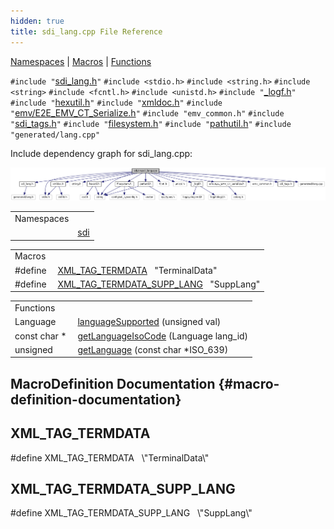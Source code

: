 ```yaml
---
hidden: true
title: sdi_lang.cpp File Reference
---
```


[Namespaces](#namespaces) \| [Macros](#define-members) \| [Functions](#func-members)

`#include "`<a href="sdi__lang_8h_source.md">sdi_lang.h</a>`"`
`#include <stdio.h>`
`#include <string.h>`
`#include <string>`
`#include <fcntl.h>`
`#include <unistd.h>`
`#include "`<a href="__logf_8h_source.md">_logf.h</a>`"`
`#include "`<a href="sdi_2src_2hexutil_8h_source.md">hexutil.h</a>`"`
`#include "`<a href="xmldoc_8h_source.md">xmldoc.h</a>`"`
`#include "`<a href="_e2_e___e_m_v___c_t___serialize_8h_source.md">emv/E2E_EMV_CT_Serialize.h</a>`"`
`#include "emv_common.h"`
`#include "`<a href="src_2sdi__tags_8h_source.md">sdi_tags.h</a>`"`
`#include "`<a href="filesystem_8h_source.md">filesystem.h</a>`"`
`#include "`<a href="pathutil_8h_source.md">pathutil.h</a>`"`
`#include "generated/lang.cpp"`

Include dependency graph for sdi_lang.cpp:

![](sdi__lang_8cpp__incl.png)

|            |                                            |
|------------|--------------------------------------------|
| Namespaces |                                            |
|            | <a href="namespacesdi.md">sdi</a> |

|  |  |
|----|----|
| Macros |  |
| #define  | [XML_TAG_TERMDATA](#a222621e71edebae1ad5520a19b59fbf3)   \"TerminalData\" |
| #define  | [XML_TAG_TERMDATA_SUPP_LANG](#a77460b946c3b46533edfbdbd3a6caf4c)   \"SuppLang\" |

|  |  |
|----|----|
| Functions |  |
| Language  | <a href="namespacesdi.md#a4353239935bf1239c84dfa9020272ad3">languageSupported</a> (unsigned val) |
| const char \*  | <a href="namespacesdi.md#a97211a5500a8f9b7e877624f5330460f">getLanguageIsoCode</a> (Language lang_id) |
| unsigned  | <a href="namespacesdi.md#a41554c6333a616786bb285dc51ab8ba9">getLanguage</a> (const char \*ISO_639) |

## MacroDefinition Documentation {#macro-definition-documentation}

## XML_TAG_TERMDATA <a href="#a222621e71edebae1ad5520a19b59fbf3" id="a222621e71edebae1ad5520a19b59fbf3"></a>

<p>#define XML_TAG_TERMDATA   \"TerminalData\"</p>

## XML_TAG_TERMDATA_SUPP_LANG <a href="#a77460b946c3b46533edfbdbd3a6caf4c" id="a77460b946c3b46533edfbdbd3a6caf4c"></a>

<p>#define XML_TAG_TERMDATA_SUPP_LANG   \"SuppLang\"</p>
